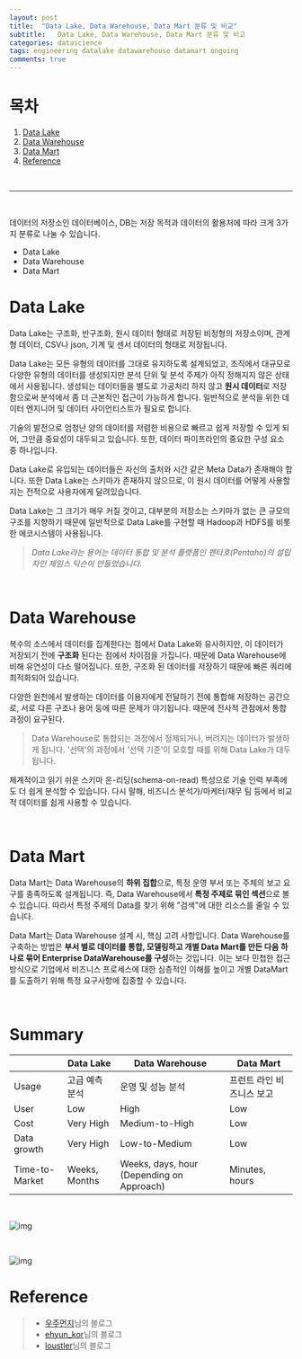 ```yaml
---
layout: post
title:  "Data Lake, Data Warehouse, Data Mart 분류 및 비교"
subtitle:   Data Lake, Data Warehouse, Data Mart 분류 및 비교
categories: datascience
tags: engineering datalake datawarehouse datamart ongoing
comments: true
---
```


# 목차
1. [Data Lake](#data-lake)
2. [Data Warehouse](#data-warehouse)
3. [Data Mart](#data-mart)
4. [Reference](#reference)
<br>

---

<br>

데이터의 저장소인 데이터베이스, DB는 저장 목적과 데이터의 활용처에 따라 크게 3가지 분류로 나눌 수 있습니다.
- Data Lake
- Data Warehouse
- Data Mart

# Data Lake
Data Lake는 구조화, 반구조화, 원시 데이터 형태로 저장된 비정형의 저장소이며, 관계형 데이터, CSV나 json, 기계 및 센서 데이터의 형태로 저장됩니다.

Data Lake는 모든 유형의 데이터를 그대로 유지하도록 설계되었고, 조직에서 대규모로 다양한 유형의 데이터를 생성되지만 분석 단위 및 분석 주제가 아직 정해지지 않은 상태에서 사용됩니다. 생성되는 데이터들을 별도로 가공처리 하지 않고 **원시 데이터**로 저장함으로써 분석에서 좀 더 근본적인 접근이 가능하게 합니다. 일반적으로 분석을 위한 데이터 엔지니어 및 데이터 사이언티스트가 필요로 합니다.

기술의 발전으로 엄청난 양의 데이터를 저렴한 비용으로 빠르고 쉽게 저장할 수 있게 되어, 그만큼 중요성이 대두되고 있습니다. 또한, 데이터 파이프라인의 중요한 구성 요소 중 하나입니다.

Data Lake로 유입되는 데이터들은 자신의 출처와 시간 같은 Meta Data가 존재해야 합니다. 또한 Data Lake는 스키마가 존재하지 않으므로, 이 원시 데이터를 어떻게 사용할지는 전적으로 사용자에게 달려있습니다.

Data Lake는 그 크기가 매우 커질 것이고, 대부분의 저장소는 스키마가 없는 큰 규모의 구조를 지향하기 때문에 일반적으로 Data Lake를 구현할 때 Hadoop과 HDFS를 비롯한 에코시스템이 사용됩니다.

> *Data Lake라는 용어는 데이터 통합 및 분석 플랫폼인 펜타호(Pentaho)의 설립자인 제임스 딕슨이 만들었습니다.*

<br>

# Data Warehouse

복수의 소스에서 데이터를 집계한다는 점에서 Data Lake와 유사하지만, 이 데이터가 저장되기 전에 **구조화** 된다는 점에서 차이점을 가집니다. 때문에 Data Warehouse에 비해 유연성이 다소 떨어집니다. 또한, 구조화 된 데이터를 저장하기 때문에 빠른 쿼리에 최적화되어 있습니다. 

다양한 원천에서 발생하는 데이터를 이용자에게 전달하기 전에 통합해 저장하는 공간으로, 서로 다른 구조나 용어 등에 따른 문제가 야기됩니다. 때문에 전사적 관점에서 통합 과정이 요구된다.

> Data Warehouse로 통합되는 과정에서 정제되거나, 버려지는 데이터가 발생하게 됩니다. '선택'의 과정에서 '선택 기준'이 모호할 때를 위해 Data Lake가 대두됩니다.

체계적이고 읽기 쉬운 스키마 온-리딩(schema-on-read) 특성으로 기술 인력 부족에도 더 쉽게 분석할 수 있습니다. 다시 말해, 비즈니스 분석가/마케터/재무 팀 등에서 비교적 데이터를 쉽게 사용할 수 있습니다.

<br>

# Data Mart

Data Mart는 Data Warehouse의 **하위 집합**으로, 특정 운영 부서 또는 주체의 보고 요구를 충족하도록 설계됩니다. 즉, Data Warehouse에서 **특정 주제로 묶인 섹션**으로 볼 수 있습니다. 따라서 특정 주제의 Data를 찾기 위해 "검색"에 대한 리소스를 줄일 수 있습니다.

Data Mart는 Data Warehouse 설계 시, 핵심 고려 사항입니다. Data Warehouse를 구축하는 방법은 **부서 별로 데이터를 통합, 모델링하고 개별 Data Mart를 만든 다음 하나로 묶어 Enterprise DataWarehouse를 구성**하는 것입니다. 이는 보다 민첩한 접근 방식으로 기업에서 비즈니스 프로세스에 대한 심층적인 이해를 높이고 개별 DataMart를 도출하기 위해 특정 요구사항에 집중할 수 있습니다.

<br>

# Summary
| |Data Lake|Data Warehouse|Data Mart|
|---|---|---|---|
|Usage|고급 예측 분석|운영 및 성능 분석|프런트 라인 비즈니스 보고|
|User|Low|High|Low|
|Cost|Very High|Medium-to-High|Low|
|Data growth|Very High|Low-to-Medium|Low|
|Time-to-Market|Weeks, Months|Weeks, days, hour (Depending on Approach)|Minutes, hours|

<br>

![img](https://drive.google.com/uc?id=1Qzir766Ie7r6K93w17oSbm3Xn2DVvH8C)

<br>

![img](https://drive.google.com/uc?id=1OjRp_T8w_8nvjtO2UAIu_YpbIxcVzmPe)










# Reference
> - [우주먼지](https://rk1993.tistory.com/entry/DataLake-VS-DataWarehouse-VS-DataMart-%EB%B9%84%EA%B5%90)님의 블로그
> - [ehyun_kor](https://ehyun0128.github.io/miscellaneous/dm_dw_dl/)님의 블로그
> - [loustler](https://loustler.io/data_eng/diff-data_lake-data_warehouse/)님의 블로그 